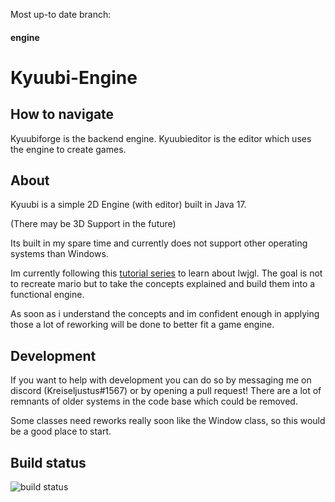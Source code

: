 Most up-to date branch:

#### engine

# Kyuubi-Engine

## How to navigate
Kyuubiforge is the backend engine.
Kyuubieditor is the editor which uses the engine to create games.

## About
Kyuubi is a simple 2D Engine (with editor) built in Java 17.

(There may be 3D Support in the future)

Its built in my spare time and currently does not support other operating systems than Windows.

Im currently following this [tutorial series](https://github.com/codingminecraft/MarioYoutube) to learn about lwjgl.
The goal is not to recreate mario but to take the concepts explained and build them into a functional engine.

As soon as i understand the concepts and im confident enough in applying those a lot of reworking will be done to better fit a game engine.

## Development
If you want to help with development you can do so by messaging me on discord (Kreiseljustus#1567) or by opening a pull request!
There are a lot of remnants of older systems in the code base which could be removed. 

Some classes need reworks really soon like the Window class, so this would be a good place to start.

## Build status
![build status](https://github.com/SpitFox/Foxfire/actions/workflows/gradle.yml/badge.svg)
